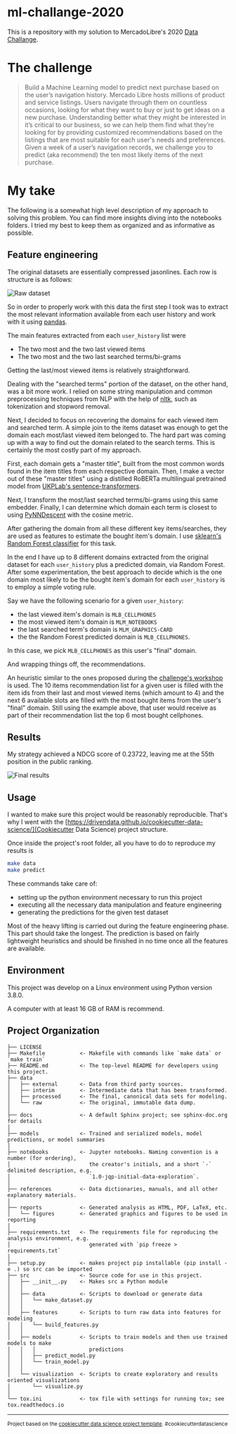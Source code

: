 ml-challange-2020
==============================

This is a repository with my solution to MercadoLibre's 2020 
[Data Challange](https://ml-challenge.mercadolibre.com/).

# The challenge

> Build a Machine Learning model to predict next purchase based on the user’s navigation history.
> Mercado Libre hosts millions of product and service listings. Users navigate
> through them on countless occasions, looking for what they want to buy or just
> to get ideas on a new purchase.
> Understanding better what they might be interested in it’s critical to our
> business, so we can help them find what they’re looking for by providing
> customized recommendations based on the listings that are most suitable for
> each user's needs and preferences.
> Given a week of a user’s navigation records, we challenge you to predict (aka
> recommend) the ten most likely items of the next purchase.

# My take

The following is a somewhat high level description of my approach to solving
this problem. You can find more insights diving into the notebooks folders. I
tried my best to keep them as organized and as informative as possible.

## Feature engineering

The original datasets are essentially compressed jasonlines.
Each row is structure is as follows:

![Raw dataset](./reports/figures/data_json_example.png "Raw dataset")

So in order to properly work with this data the first step I took was
to extract the most relevant information available from each user history
and work with it using [pandas](https://github.com/pandas-dev/pandas).

The main features extracted from each `user_history` list were
- The two most and the two last viewed items
- The two most and the two last searched terms/bi-grams

Getting the last/most viewed items is relatively straightforward.

Dealing with the "searched terms" portion of the dataset, on the other hand, was
a bit more work. I relied on some string manipulation and common preprocessing
techniques from NLP with the help of [nltk](https://github.com/nltk/nltk), such
as tokenization and stopword removal.

Next, I decided to focus on recovering the domains for each viewed item and
searched term.
A simple join to the items dataset was enough to get the domain each most/last
viewed item belonged to. 
The hard part was coming up with a way to find out the domain related to the
search terms.
This is certainly the most costly part of my approach.

First, each domain gets a "master title", built from the most common words
found in the item titles from each respective domain. Then, I make a vector out
of these "master titles" using a distilled RoBERTa multilingual pretrained model
from [UKPLab's
sentence-transformers](https://github.com/UKPLab/sentence-transformers).

Next, I transform the most/last searched terms/bi-grams using this same
embedder. Finally, I can determine which domain each term is closest to using
[PyNNDescent](https://github.com/lmcinnes/pynndescent) with the cosine metric.

After gathering the domain from all these different key items/searches, they are
used as features to estimate the bought item's domain. I use [sklearn's Random
Forest
classifier](https://scikit-learn.org/stable/modules/generated/sklearn.ensemble.RandomForestClassifier.html)
for this task.

In the end I have up to 8 different domains extracted from the original dataset
for each `user_history` plus a predicted domain, via Random Forest.
After some experimentation, the best approach to decide which is the one domain
most likely to be the bought item's domain for each `user_history` is to employ
a simple voting rule.

Say we have the following scenario for a given `user_history`: 
- the last viewed item's domain is `MLB_CELLPHONES`
- the most viewed item's domain is `MLM_NOTEBOOKS`
- the last searched term's domain is `MLM_GRAPHICS-CARD`
- the the Random Forest predicted domain is `MLB_CELLPHONES`.

In this case, we pick `MLB_CELLPHONES` as this user's "final" domain.

And wrapping things off, the recommendations.

An heuristic similar to the ones proposed during the [challenge's workshop](https://ml-challenge.mercadolibre.com/workshop) is used.
The 10 items recommendation list for a given user is filled with the item ids
from their last and most viewed items (which amount to 4) and the next 6
available slots are filled with the most bought items from the user's "final"
domain. Still using the example above, that user would receive as part of their
recommendation list the top 6 most bought cellphones.

Results
------------

My strategy achieved a NDCG score of 0.23722, leaving me at the 55th position in
the public ranking.

![Final results](./reports/figures/final_results.png "Final results")

Usage
------------

I wanted to make sure this project would be reasonably reproducible. That's why
I went with the
[https://drivendata.github.io/cookiecutter-data-science/](Cookiecutter Data
Science) project structure.

Once inside the project's root folder, all you have to do to reproduce my
results is

``` sh
make data
make predict
```

These commands take care of:
- setting up the python environment necessary to run this project
- executing all the necessary data manipulation and feature engineering
- generating the predictions for the given test dataset

Most of the heavy lifting is carried out during the feature engineering phase.
This part should take the longest. The prediction is based on fairly lightweight
heuristics and should be finished in no time once all the features are
available.

Environment
------------
This project was develop on a Linux environment using Python version 3.8.0.

A computer with at least 16 GB of RAM is recommend.

Project Organization
------------

    ├── LICENSE
    ├── Makefile           <- Makefile with commands like `make data` or `make train`
    ├── README.md          <- The top-level README for developers using this project.
    ├── data
    │   ├── external       <- Data from third party sources.
    │   ├── interim        <- Intermediate data that has been transformed.
    │   ├── processed      <- The final, canonical data sets for modeling.
    │   └── raw            <- The original, immutable data dump.
    │
    ├── docs               <- A default Sphinx project; see sphinx-doc.org for details
    │
    ├── models             <- Trained and serialized models, model predictions, or model summaries
    │
    ├── notebooks          <- Jupyter notebooks. Naming convention is a number (for ordering),
    │                         the creator's initials, and a short `-` delimited description, e.g.
    │                         `1.0-jqp-initial-data-exploration`.
    │
    ├── references         <- Data dictionaries, manuals, and all other explanatory materials.
    │
    ├── reports            <- Generated analysis as HTML, PDF, LaTeX, etc.
    │   └── figures        <- Generated graphics and figures to be used in reporting
    │
    ├── requirements.txt   <- The requirements file for reproducing the analysis environment, e.g.
    │                         generated with `pip freeze > requirements.txt`
    │
    ├── setup.py           <- makes project pip installable (pip install -e .) so src can be imported
    ├── src                <- Source code for use in this project.
    │   ├── __init__.py    <- Makes src a Python module
    │   │
    │   ├── data           <- Scripts to download or generate data
    │   │   └── make_dataset.py
    │   │
    │   ├── features       <- Scripts to turn raw data into features for modeling
    │   │   └── build_features.py
    │   │
    │   ├── models         <- Scripts to train models and then use trained models to make
    │   │   │                 predictions
    │   │   ├── predict_model.py
    │   │   └── train_model.py
    │   │
    │   └── visualization  <- Scripts to create exploratory and results oriented visualizations
    │       └── visualize.py
    │
    └── tox.ini            <- tox file with settings for running tox; see tox.readthedocs.io


--------

<p><small>Project based on the <a target="_blank" href="https://drivendata.github.io/cookiecutter-data-science/">cookiecutter data science project template</a>. #cookiecutterdatascience</small></p>
